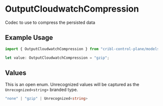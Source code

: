 # OutputCloudwatchCompression

Codec to use to compress the persisted data

## Example Usage

```typescript
import { OutputCloudwatchCompression } from "cribl-control-plane/models";

let value: OutputCloudwatchCompression = "gzip";
```

## Values

This is an open enum. Unrecognized values will be captured as the `Unrecognized<string>` branded type.

```typescript
"none" | "gzip" | Unrecognized<string>
```